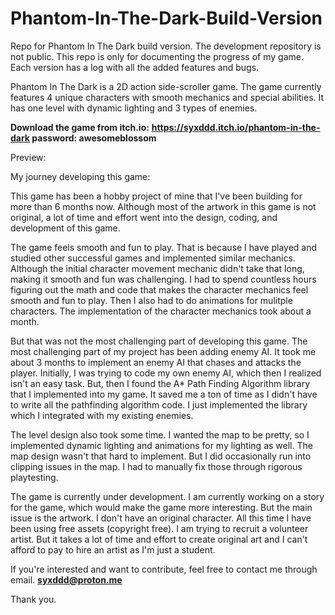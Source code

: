 # Phantom-In-The-Dark-Build-Version
Repo for Phantom In The Dark build version. The development repository is not public. This repo is only for documenting the progress of my game. Each version has a log with all the added features and bugs.


Phantom In The Dark is a 2D action side-scroller game. 
The game currently features 4 unique characters with smooth mechanics and special abilities.
It has one level with dynamic lighting and 3 types of enemies. 

**Download the game from itch.io:**
**https://syxddd.itch.io/phantom-in-the-dark
password: awesomeblossom**

Preview:



My journey developing this game:

This game has been a hobby project of mine that I've been building for more than 6 months now.
Although most of the artwork in this game is not original, a lot of time and effort went into the design, coding, and development of this game.

The game feels smooth and fun to play. That is because I have played and studied other successful games and implemented similar mechanics. Although the initial character movement mechanic didn't take that long, making it smooth and fun was challenging. I had to spend countless hours figuring out the math and code that makes the character mechanics feel smooth and fun to play. Then I also had to do animations for mulitple characters. The implementation of the character mechanics took about a month. 

But that was not the most challenging part of developing this game. The most challenging part of my project has been adding enemy AI. It took me about 3 months to implement an enemy AI that chases and attacks the player. Initially, I was trying to code my own enemy AI, which then I realized isn't an easy task. But, then I found the A* Path Finding Algorithm library that I implemented into my game. It saved me a ton of time as I didn't have to write all the pathfinding algorithm code. 
I just implemented the library which I integrated with my existing enemies.

The level design also took some time. I wanted the map to be pretty, so I implemented dynamic lighting and animations for my lighting as well. The map design wasn't that hard to implement. But I did occasionally run into clipping issues in the map. I had to manually fix those through rigorous playtesting.

The game is currently under development. I am currently working on a story for the game, which would make the game more interesting. But the main issue is the artwork. I don't have an original character. All this time I have been using free assets (copyright free). I am trying to recruit a volunteer artist. But it takes a lot of time and effort to create original art and I can't afford to pay to hire an artist as I'm just a student.  

If you're interested and want to contribute, feel free to contact me through email. **syxddd@proton.me**

Thank you.



